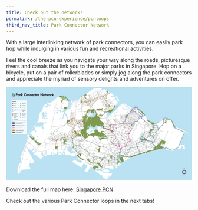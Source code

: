 ```yaml
---
title: Check out the network!
permalink: /the-pcn-experience/pcnloops
third_nav_title: Park Connector Network
---
```


With a large interlinking network of park connectors, you can easily park hop while indulging in various fun and recreational activities.

Feel the cool breeze as you navigate your way along the roads, picturesque rivers and canals that link you to the major parks in Singapore. Hop on a bicycle, put on a pair of rollerblades or simply jog along the park connectors and appreciate the myriad of sensory delights and adventures on offer.

![Alt text for image on Isomer site](/images/PCN%20Full%20Map.png)

Download the full map here:
[Singapore PCN](/files/NPARKS_OVERALL_MAP_R8.pdf)

Check out the various Park Connector loops in the next tabs!